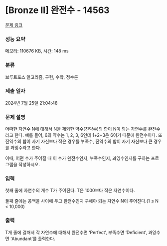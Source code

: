 # [Bronze II] 완전수 - 14563 

[문제 링크](https://www.acmicpc.net/problem/14563) 

### 성능 요약

메모리: 110676 KB, 시간: 148 ms

### 분류

브루트포스 알고리즘, 구현, 수학, 정수론

### 제출 일자

2024년 7월 25일 21:04:48

### 문제 설명

<p>어떠한 자연수 N에 대해서 N을 제외한 약수(진약수)의 합이 N이 되는 자연수를 완전수라고 한다. 예를 들어, 6의 약수는 1, 2, 3, 6인데 1+2+3은 6이기 때문에 완전수이다. 또 진약수의 합이 자기 자신보다 작은 경우를 부족수, 진약수의 합이 자기 자신보다 큰 경우를 과잉수라고 한다.</p>

<p>이때, 어떤 수가 주어질 때 이 수가 완전수인지, 부족수인지, 과잉수인지를 구하는 프로그램을 작성하시오.</p>

### 입력 

 <p>첫째 줄에 자연수의 개수 T가 주어진다. T은 1000보다 작은 자연수이다.</p>

<p>둘째 줄에는 공백을 사이에 두고 완전수인지 구해야 되는 자연수 N이 주어진다.(1 ≤ N < 10,000)</p>

### 출력 

 <p>T개 줄에 걸쳐서 각 자연수에 대해서 완전수면 ‘Perfect’, 부족수면 ‘Deficient’, 과잉수면 ‘Abundant’를 출력한다.</p>

